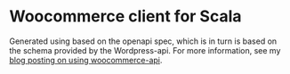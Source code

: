 # Woocommerce client for Scala

Generated using based on the openapi spec, which is in turn is based on the schema provided by the Wordpress-api. For more information, see my [blog posting on using woocommerce-api](https://www.software-creation.nl/2021/11/using-the-woocommerce-api).

